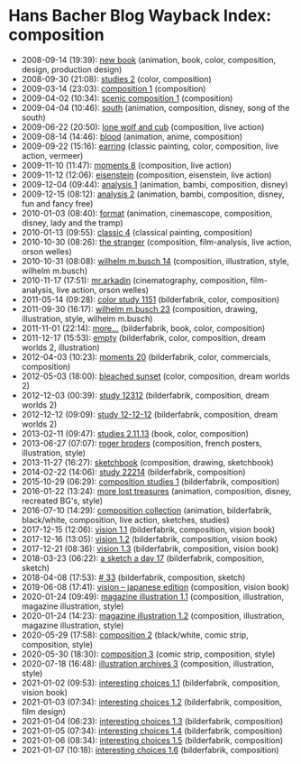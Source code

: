 # Hans Bacher Blog Wayback Index: composition

* 2008-09-14 (19:39): [new book](https://web.archive.org/web/https://one1more2time3.wordpress.com/2008/09/14/new-book/) (animation, book, color, composition, design, production design)
* 2008-09-30 (21:08): [studies 2](https://web.archive.org/web/https://one1more2time3.wordpress.com/2008/09/30/studies-2/) (color, composition)
* 2009-03-14 (23:03): [composition 1](https://web.archive.org/web/https://one1more2time3.wordpress.com/2009/03/14/composition/) (composition)
* 2009-04-02 (10:34): [scenic composition 1](https://web.archive.org/web/https://one1more2time3.wordpress.com/2009/04/02/scenic-composition-1/) (composition)
* 2009-04-04 (10:46): [south](https://web.archive.org/web/https://one1more2time3.wordpress.com/2009/04/04/south/) (animation, composition, disney, song of the south)
* 2009-06-22 (20:50): [lone wolf and cub](https://web.archive.org/web/https://one1more2time3.wordpress.com/2009/06/22/lone-wolf-and-cub/) (composition, live action)
* 2009-08-14 (14:46): [blood](https://web.archive.org/web/https://one1more2time3.wordpress.com/2009/08/14/blood/) (animation, anime, composition)
* 2009-09-22 (15:16): [earring](https://web.archive.org/web/https://one1more2time3.wordpress.com/2009/09/22/earring/) (classic painting, color, composition, live action, vermeer)
* 2009-11-10 (11:47): [moments 8](https://web.archive.org/web/https://one1more2time3.wordpress.com/2009/11/10/moments-8/) (composition, live action)
* 2009-11-12 (12:06): [eisenstein](https://web.archive.org/web/https://one1more2time3.wordpress.com/2009/11/12/eisenstein/) (composition, eisenstein, live action)
* 2009-12-04 (09:44): [analysis 1](https://web.archive.org/web/https://one1more2time3.wordpress.com/2009/12/04/analysis-1/) (animation, bambi, composition, disney)
* 2009-12-15 (08:12): [analysis 2](https://web.archive.org/web/https://one1more2time3.wordpress.com/2009/12/15/analysis-2/) (animation, bambi, composition, disney, fun and fancy free)
* 2010-01-03 (08:40): [format](https://web.archive.org/web/https://one1more2time3.wordpress.com/2010/01/03/format/) (animation, cinemascope, composition, disney, lady and the tramp)
* 2010-01-13 (09:55): [classic 4](https://web.archive.org/web/https://one1more2time3.wordpress.com/2010/01/13/classic-4/) (classical painting, composition)
* 2010-10-30 (08:26): [the stranger](https://web.archive.org/web/https://one1more2time3.wordpress.com/2010/10/30/the-stranger/) (composition, film-analysis, live action, orson welles)
* 2010-10-31 (08:08): [wilhelm m.busch 14](https://web.archive.org/web/https://one1more2time3.wordpress.com/2010/10/31/wilhelm-m-busch-14/) (composition, illustration, style, wilhelm m.busch)
* 2010-11-17 (17:51): [mr.arkadin](https://web.archive.org/web/https://one1more2time3.wordpress.com/2010/11/17/mr-arkadin/) (cinematography, composition, film-analysis, live action, orson welles)
* 2011-05-14 (09:28): [color study 1151](https://web.archive.org/web/https://one1more2time3.wordpress.com/2011/05/14/color-study-1151/) (bilderfabrik, color, composition)
* 2011-09-30 (16:17): [wilhelm m.busch 23](https://web.archive.org/web/https://one1more2time3.wordpress.com/2011/09/30/wilhelm-m-busch-23/) (composition, drawing, illustration, style, wilhelm m.busch)
* 2011-11-01 (22:14): [more…](https://web.archive.org/web/https://one1more2time3.wordpress.com/2011/11/01/more-2/) (bilderfabrik, book, color, composition)
* 2011-12-17 (15:53): [empty](https://web.archive.org/web/https://one1more2time3.wordpress.com/2011/12/17/empty/) (bilderfabrik, color, composition, dream worlds 2, illustration)
* 2012-04-03 (10:23): [moments 20](https://web.archive.org/web/https://one1more2time3.wordpress.com/2012/04/03/moments-20/) (bilderfabrik, color, commercials, composition)
* 2012-05-03 (18:00): [bleached sunset](https://web.archive.org/web/https://one1more2time3.wordpress.com/2012/05/03/bleached-sunset/) (color, composition, dream worlds 2)
* 2012-12-03 (00:39): [study 12312](https://web.archive.org/web/https://one1more2time3.wordpress.com/2012/12/03/study-12312/) (bilderfabrik, composition, dream worlds 2)
* 2012-12-12 (09:09): [study 12-12-12](https://web.archive.org/web/https://one1more2time3.wordpress.com/2012/12/12/study-12-12-12/) (bilderfabrik, composition, dream worlds 2)
* 2013-02-11 (09:47): [studies 2.11.13](https://web.archive.org/web/https://one1more2time3.wordpress.com/2013/02/11/studies-2-11-13/) (book, color, composition)
* 2013-06-27 (07:07): [roger broders](https://web.archive.org/web/https://one1more2time3.wordpress.com/2013/06/27/roger-broders/) (composition, french posters, illustration, style)
* 2013-11-27 (16:27): [sketchbook](https://web.archive.org/web/https://one1more2time3.wordpress.com/2013/11/27/sketchbook/) (composition, drawing, sketchbook)
* 2014-02-22 (14:06): [study 22214](https://web.archive.org/web/https://one1more2time3.wordpress.com/2014/02/22/study-22214/) (bilderfabrik, composition)
* 2015-10-29 (06:29): [composition studies 1](https://web.archive.org/web/https://one1more2time3.wordpress.com/2015/10/29/composition-studies/) (bilderfabrik, composition)
* 2016-01-22 (13:24): [more lost treasures](https://web.archive.org/web/https://one1more2time3.wordpress.com/2016/01/22/more-lost-treasures-2/) (animation, composition, disney, recreated BG's, style)
* 2016-07-10 (14:29): [composition collection](https://web.archive.org/web/https://one1more2time3.wordpress.com/2016/07/10/composition-collection/) (animation, bilderfabrik, black/white, composition, live action, sketches, studies)
* 2017-12-15 (12:06): [vision 1.1](https://web.archive.org/web/https://one1more2time3.wordpress.com/2017/12/15/vision-1-1/) (bilderfabrik, composition, vision book)
* 2017-12-16 (13:05): [vision 1.2](https://web.archive.org/web/https://one1more2time3.wordpress.com/2017/12/16/vision-1-2/) (bilderfabrik, composition, vision book)
* 2017-12-21 (08:36): [vision 1.3](https://web.archive.org/web/https://one1more2time3.wordpress.com/2017/12/21/vision-1-3/) (bilderfabrik, composition, vision book)
* 2018-03-23 (06:22): [a sketch a day 17](https://web.archive.org/web/https://one1more2time3.wordpress.com/2018/03/23/a-sketch-a-day-17/) (bilderfabrik, composition, sketch)
* 2018-04-08 (17:53): [# 33](https://web.archive.org/web/https://one1more2time3.wordpress.com/2018/04/08/33/) (bilderfabrik, composition, sketch)
* 2019-06-08 (17:41): [vision – japanese edition](https://web.archive.org/web/https://one1more2time3.wordpress.com/2019/06/08/vision-japanese-edition/) (composition, vision book)
* 2020-01-24 (09:49): [magazine illustration 1.1](https://web.archive.org/web/https://one1more2time3.wordpress.com/2020/01/24/magazine-illustration-1-1/) (composition, illustration, magazine illustration, style)
* 2020-01-24 (14:23): [magazine illustration 1.2](https://web.archive.org/web/https://one1more2time3.wordpress.com/2020/01/24/magazine-illustration-1-2/) (composition, illustration, magazine illustration, style)
* 2020-05-29 (17:58): [composition 2](https://web.archive.org/web/https://one1more2time3.wordpress.com/2020/05/29/composition-2/) (black/white, comic strip, composition, style)
* 2020-05-30 (18:30): [composition 3](https://web.archive.org/web/https://one1more2time3.wordpress.com/2020/05/30/composition-3/) (comic strip, composition, style)
* 2020-07-18 (16:48): [illustration archives 3](https://web.archive.org/web/https://one1more2time3.wordpress.com/2020/07/18/illustration-archives-3/) (composition, illustration, style)
* 2021-01-02 (09:53): [interesting choices 1.1](https://web.archive.org/web/https://one1more2time3.wordpress.com/2021/01/02/interesting-choices-1-1/) (bilderfabrik, composition, vision book)
* 2021-01-03 (07:34): [interesting choices 1.2](https://web.archive.org/web/https://one1more2time3.wordpress.com/2021/01/03/interesting-choices-1-2/) (bilderfabrik, composition, film design)
* 2021-01-04 (06:23): [interesting choices 1.3](https://web.archive.org/web/https://one1more2time3.wordpress.com/2021/01/04/interesting-choices-1-3/) (bilderfabrik, composition)
* 2021-01-05 (07:34): [interesting choices 1.4](https://web.archive.org/web/https://one1more2time3.wordpress.com/2021/01/05/interesting-choices-1-4/) (bilderfabrik, composition)
* 2021-01-06 (08:34): [interesting choices 1.5](https://web.archive.org/web/https://one1more2time3.wordpress.com/2021/01/06/interesting-choices-1-5/) (bilderfabrik, composition)
* 2021-01-07 (10:18): [interesting choices 1.6](https://web.archive.org/web/https://one1more2time3.wordpress.com/2021/01/07/interesting-choices-1-6/) (bilderfabrik, composition)